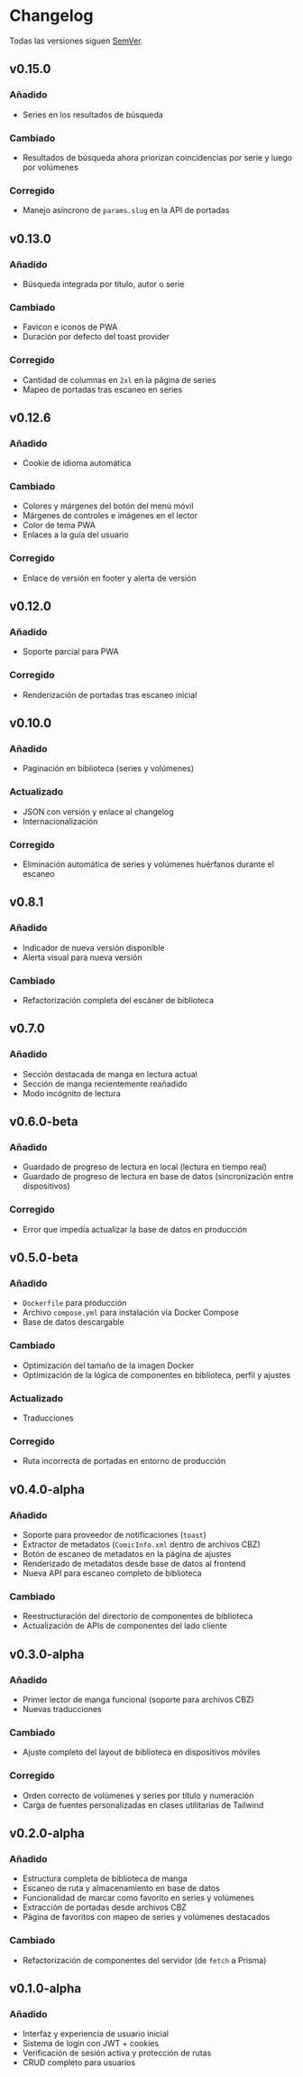 # Changelog

Todas las versiones siguen [SemVer](https://semver.org/lang/es/).

## v0.15.0 <Badge type="info" text="2025-05-DD" /> <Badge type="tip" text="Última" />

### Añadido

- Series en los resultados de búsqueda

### Cambiado

- Resultados de búsqueda ahora priorizan coincidencias por serie y luego por volúmenes

### Corregido

- Manejo asíncrono de `params.slug` en la API de portadas

## v0.13.0 <Badge type="info" text="2025-05-24" />

### Añadido

- Búsqueda integrada por título, autor o serie

### Cambiado

- Favicon e iconos de PWA
- Duración por defecto del toast provider

### Corregido

- Cantidad de columnas en `2xl` en la página de series
- Mapeo de portadas tras escaneo en series

## v0.12.6 <Badge type="info" text="2025-05-23" />

### Añadido

- Cookie de idioma automática

### Cambiado

- Colores y márgenes del botón del menú móvil
- Márgenes de controles e imágenes en el lector
- Color de tema PWA
- Enlaces a la guía del usuario

### Corregido

- Enlace de versión en footer y alerta de versión

## v0.12.0 <Badge type="info" text="2025-05-22" />

### Añadido

- Soporte parcial para PWA

### Corregido

- Renderización de portadas tras escaneo inicial

## v0.10.0 <Badge type="info" text="2025-05-22" />

### Añadido

- Paginación en biblioteca (series y volúmenes)

### Actualizado

- JSON con versión y enlace al changelog
- Internacionalización

### Corregido

- Eliminación automática de series y volúmenes huérfanos durante el escaneo

## v0.8.1 <Badge type="info" text="2025-05-21" />

### Añadido

- Indicador de nueva versión disponible
- Alerta visual para nueva versión

### Cambiado

- Refactorización completa del escáner de biblioteca

## v0.7.0 <Badge type="info" text="2025-05-20" />

### Añadido

- Sección destacada de manga en lectura actual
- Sección de manga recientemente reañadido
- Modo incógnito de lectura

## v0.6.0-beta <Badge type="info" text="2025-05-19" />

### Añadido

- Guardado de progreso de lectura en local (lectura en tiempo real)
- Guardado de progreso de lectura en base de datos (sincronización entre dispositivos)

### Corregido

- Error que impedía actualizar la base de datos en producción

## v0.5.0-beta <Badge type="info" text="2025-05-18" />

### Añadido

- `Dockerfile` para producción
- Archivo `compose.yml` para instalación vía Docker Compose
- Base de datos descargable

### Cambiado

- Optimización del tamaño de la imagen Docker
- Optimización de la lógica de componentes en biblioteca, perfil y ajustes

### Actualizado

- Traducciones

### Corregido

- Ruta incorrecta de portadas en entorno de producción

## v0.4.0-alpha <Badge type="info" text="2025-05-16" />

### Añadido

- Soporte para proveedor de notificaciones (`toast`)
- Extractor de metadatos (`ComicInfo.xml` dentro de archivos CBZ)
- Botón de escaneo de metadatos en la página de ajustes
- Renderizado de metadatos desde base de datos al frontend
- Nueva API para escaneo completo de biblioteca

### Cambiado

- Reestructuración del directorio de componentes de biblioteca
- Actualización de APIs de componentes del lado cliente

## v0.3.0-alpha <Badge type="info" text="2025-05-14" />

### Añadido

- Primer lector de manga funcional (soporte para archivos CBZ)
- Nuevas traducciones

### Cambiado

- Ajuste completo del layout de biblioteca en dispositivos móviles

### Corregido

- Orden correcto de volúmenes y series por título y numeración
- Carga de fuentes personalizadas en clases utilitarias de Tailwind

## v0.2.0-alpha <Badge type="info" text="2025-05-13" />

### Añadido

- Estructura completa de biblioteca de manga
- Escaneo de ruta y almacenamiento en base de datos
- Funcionalidad de marcar como favorito en series y volúmenes
- Extracción de portadas desde archivos CBZ
- Página de favoritos con mapeo de series y volúmenes destacados

### Cambiado

- Refactorización de componentes del servidor (de `fetch` a Prisma)

## v0.1.0-alpha <Badge type="info" text="2025-05-10" />

### Añadido

- Interfaz y experiencia de usuario inicial
- Sistema de login con JWT + cookies
- Verificación de sesión activa y protección de rutas
- CRUD completo para usuarios
